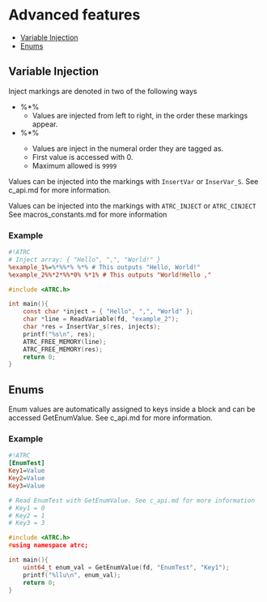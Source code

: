 # Advanced features

- [Variable Injection](#variable-injection)
- [Enums](#enums)

## Variable Injection

Inject markings are denoted in two of the following ways

- %*%
    - Values are injected from left to right, in the order these markings appear.
- %*<num>%
    - Values are inject in the numeral order they are tagged as.
    - First value is accessed with 0.
    - Maximum <num> allowed is `9999`

Values can be injected into the markings with `InsertVar` or `InserVar_S`. 
See c_api.md for more information. 

Values can be injected into the markings with `ATRC_INJECT` or `ATRC_CINJECT`
See macros_constants.md for more information

### Example

```ini
#!ATRC
# Inject array: { "Hello", ",", "World!" }
%example_1%=%*%%*% %*% # This outputs "Hello, World!"
%example_2%%*2*%%*0% %*1% # This outputs "World!Hello ,"
```

```c
#include <ATRC.h>

int main(){
    const char *inject = { "Hello", ",", "World" };
    char *line = ReadVariable(fd, "example_2");
    char *res = InsertVar_s(res, injects);
    printf("%s\n", res);
    ATRC_FREE_MEMORY(line);
    ATRC_FREE_MEMORY(res);
    return 0;
}
```

## Enums

Enum values are automatically assigned to keys inside a block and can 
be accessed GetEnumValue. See c_api.md for more information.

### Example

```ini
#!ATRC
[EnumTest]
Key1=Value
Key2=Value
Key3=Value

# Read EnumTest with GetEnumValue. See c_api.md for more information
# Key1 = 0
# Key2 = 1
# Key3 = 3
```

```c
#include <ATRC.h>
#using namespace atrc;

int main(){
    uint64_t enum_val = GetEnumValue(fd, "EnumTest", "Key1");
    printf("%llu\n", enum_val);
    return 0;
}
```
